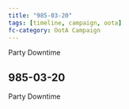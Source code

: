```yaml
---
title: "985-03-20"
tags: [timeline, campaign, oota]
fc-category: OotA Campaign
---
```

<span class='ob-timelines'
	data-date='985-03-20-00'
	data-title='Campaign: NAGA Adventures'
	data-class='orange'> Party Downtime </span>
## 985-03-20
Party Downtime
